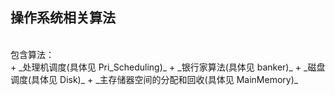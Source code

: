 操作系统相关算法
---
<br>
包含算法：<br>
+ _处理机调度(具体见 Pri_Scheduling)_
+ _银行家算法(具体见 banker)_
+ _磁盘调度(具体见 Disk)_
+ _主存储器空间的分配和回收(具体见 MainMemory)_
